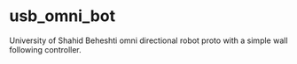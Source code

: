 # usb_omni_bot
University of Shahid Beheshti omni directional robot proto with a simple wall following controller.
